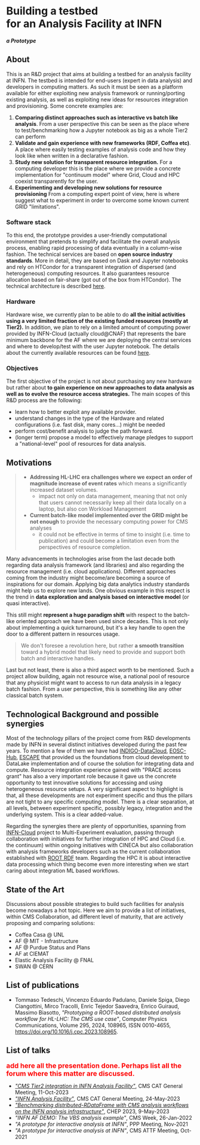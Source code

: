 <h1 style="margin-bottom: 0px">Building a testbed<br>for an Analysis Facility at INFN</h1>
<h5>a Prototype</h5>

## About

This is an R&D project that aims at building a testbed for an analysis facility at INFN. The testbed is intended for end-users (expert in data analysis) and developers in computing matters. As such it must be seen as a platform available for either exploiting new analysis framework or running/porting existing analysis, as well as exploiting new ideas for resources integration and provisioning. Some concrete examples are: 

1. __Comparing distinct approaches such as interactive vs batch like analysis__. From a user perspective this can be seen as the place where to test/benchmarking how a Jupyter notebook as big as a whole Tier2 can perform
2. __Validate and gain experience with new frameworks (RDF, Coffea etc)__. A place where easily testing examples of analysis code and how they look like when written in a declarative fashion.
3. __Study new solution for transparent resource integration.__ For a computing developer this is the place where we provide a concrete implementation for "continuum model" where Grid, Cloud and HPC coexist transparently for the user. 
4. __Experimenting and developing new solutions for resource provisioning__ From a computing expert point of view, here is where suggest what to experiment in order to overcome some known current GRID "limitations".

### Software stack

To this end, the prototype provides a user-friendly computational environment that pretends to simplify and facilitate the overall analysis process, enabling rapid processing of data eventually in a column-wise fashion. The technical services are based on __open source industry standards__. More in detail, they are based on Dask and Jupyter notebooks and rely on HTCondor for a transparent integration of dispersed (and heterogeneous) computing resources. It also guarantees resource allocation based on fair-share (got out of the box from HTCondor). The technical architecture is described [here](how_it_works/components.md).

### Hardware 

Hardware wise, we currently plan to be able to do __all the initial activities using a very limited fraction of the existing funded resources (mostly at Tier2).__ In addition, we plan to rely on a limited amount of computing power provided by INFN-Cloud (actually cloud@CNAF) that represents the bare minimum backbone for the AF where we are deploying the central services and where to develop/test with the user Jupyter notebook. The details about the currently available resources can be found [here](how_it_works/available_resources.md). 

### Objectives

The first objective of the project is not about purchasing any new hardware but rather about __to gain experience on new approaches to data analysis as well as to evolve the resource access strategies.__ The main scopes of this R&D process are the following:

- learn how to better exploit any available provider.
- understand changes in the type of the Hardware and related configurations (i.e. fast disk, many cores...) might be needed
- perform cost/benefit analysis to judge the path forward.
- (longer term) propose a model to effectively manage pledges to support a "national-level" pool of resources for data analysis.

## Motivations

> - __Addressing HL-LHC era challenges where we expect an order of magnitude increase of event rates__ which means a significantly increased dataset volumes. 
>    - impact not only on data management, meaning that not only that users cannot necessarily keep all their data locally on a laptop, but also con Workload Management
> - __Current batch-like model implemented over the GRID might be not enough__ to provide the necessary computing power for CMS analyses 
>    - it could not be effective in terms of time to insight (i.e. time to publication) and could become a limitation even from the perspectives of resource completion.


Many advancements in technologies arise from the last decade both regarding data analysis framework (and libraries) and also regarding the resource management (i.e. cloud applications). Different approaches coming from the industry might become/are becoming a source of inspirations for our domain. Applying big data analytics industry standards might help us to explore new lands. One obvious example in this respect is the trend in __data exploration and analysis based on interactive model__ (or quasi interactive). 

This still might __represent a huge paradigm shift__ with respect to the batch-like oriented approach we have been used since decades. This is not only about implementing a quick turnaround, but it's a key handle to open the door to a different pattern in resources usage.

> We don't foresee a revolution here, but rather __a smooth transition__ toward a hybrid model that likely need to provide and support both batch and interactive handles.

Last but not least, there is also a third aspect worth to be mentioned. Such a project allow building, again not resource wise, a national pool of resource that any physicist might want to access to run data analysis in a legacy batch fashion. From a user perspective, this is something like any other classical batch system.

## Technological Background and possible synergies

Most of the technology pillars of the project come from R&D developments made by INFN in several distinct initiatives developed during the past few years. To mention a few of them we have had [INDIGO-DataCloud](url), [EOSC-Hub](url), [ESCAPE](url) that provided us the foundations from cloud development to DataLake implementation and of course the solution for integrating data and compute. Resource integration experience gained with "PRACE access grant" has also a very important role because it gave us the concrete opportunity to test innovative solutions for accessing and using heterogeneous resource setups. A very significant aspect to highlight is that, all these developments are not experiment specific and thus the pillars are not tight to any specific computing model. There is a clear separation, at all levels, between experiment specific, possibly legacy, integration and the underlying system. This is a clear added-value.

Regarding the synergies there are plenty of opportunities, spanning from [INFN-Cloud](https://www.cloud.infn.it/) project to Multi-Experiment evaluation, passing through collaboration with initiatives for further integration of HPC and Cloud (i.e. the continuum) within ongoing initiatives with CINECA but also collaboration with analysis frameworks developers such as the current collaboration established with [ROOT RDF](url) team. 
Regarding the HPC it is about interactive data processing which thing become even more interesting when we start caring about integration ML based workflows.

## State of the Art

Discussions about possible strategies to build such facilities for analysis become nowadays a hot topic. Here we aim to provide a list of initiatives, within CMS Collaboration, ad different level of maturity, that are actively proposing and comparing solutions:

- Coffea Casa @ UNL
- AF @ MIT - Infrastructure
- AF @ Purdue Status and Plans
- AF at CIEMAT
- Elastic Analysis Facility @ FNAL
- SWAN @ CERN

## List of publications
- Tommaso Tedeschi, Vincenzo Eduardo Padulano, Daniele Spiga, Diego Ciangottini, Mirco Tracolli, Enric Tejedor Saavedra, Enrico Guiraud, Massimo Biasotto, _"Prototyping a ROOT-based distributed analysis workflow for HL-LHC: The CMS use case"_, Computer Physics Communications, Volume 295, 2024, 108965, ISSN 0010-4655, https://doi.org/10.1016/j.cpc.2023.108965.

## List of talks

 <span style="color:red;font-size: large;font-weight: bold;">add here all the presentation done. Perhaps list all the forum where this matter are discussed.</span>


- [_"CMS Tier2 integration in INFN Analysis Facility"_](https://indico.cern.ch/event/1328197/#4-cms-tier2-integration-in-inf), CMS CAT General Meeting, 11-Oct-2023
- [_"INFN Analysis Facility"_](https://indico.cern.ch/event/1274741/#15-infn-analysis-facility), CMS CAT General Meeting, 24-May-2023
- [_"Benchmarking distributed-RDataFrame with CMS analysis workflows on the INFN analysis infrastructure"_](https://indico.jlab.org/event/459/contributions/11593/), CHEP 2023, 9-May-2023
- _"INFN AF DEMO: The VBS analysis example"_, CMS Week, 26-Jan-2022
- _"A prototype for interactive analysis at INFN"_, PPP Meeting, Nov-2021
- _"A prototype for interactive analysis at INFN"_, CMS ATTF Meeting, Oct-2021

